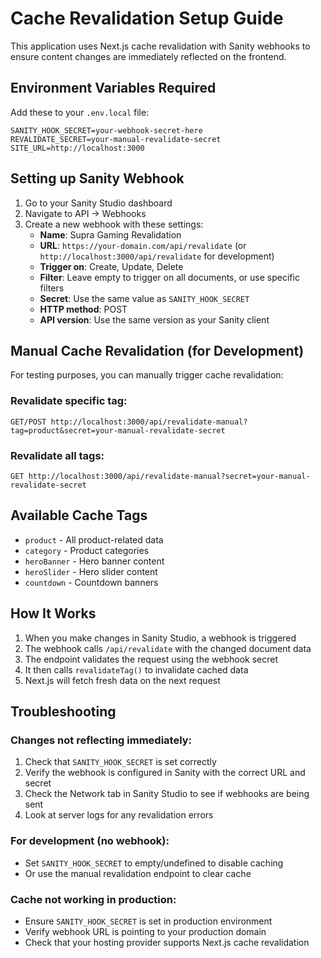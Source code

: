 # Cache Revalidation Setup Guide

This application uses Next.js cache revalidation with Sanity webhooks to ensure content changes are immediately reflected on the frontend.

## Environment Variables Required

Add these to your `.env.local` file:

```
SANITY_HOOK_SECRET=your-webhook-secret-here
REVALIDATE_SECRET=your-manual-revalidate-secret
SITE_URL=http://localhost:3000
```

## Setting up Sanity Webhook

1. Go to your Sanity Studio dashboard
2. Navigate to API → Webhooks
3. Create a new webhook with these settings:
   - **Name**: Supra Gaming Revalidation
   - **URL**: `https://your-domain.com/api/revalidate` (or `http://localhost:3000/api/revalidate` for development)
   - **Trigger on**: Create, Update, Delete
   - **Filter**: Leave empty to trigger on all documents, or use specific filters
   - **Secret**: Use the same value as `SANITY_HOOK_SECRET`
   - **HTTP method**: POST
   - **API version**: Use the same version as your Sanity client

## Manual Cache Revalidation (for Development)

For testing purposes, you can manually trigger cache revalidation:

### Revalidate specific tag:

```
GET/POST http://localhost:3000/api/revalidate-manual?tag=product&secret=your-manual-revalidate-secret
```

### Revalidate all tags:

```
GET http://localhost:3000/api/revalidate-manual?secret=your-manual-revalidate-secret
```

## Available Cache Tags

- `product` - All product-related data
- `category` - Product categories
- `heroBanner` - Hero banner content
- `heroSlider` - Hero slider content
- `countdown` - Countdown banners

## How It Works

1. When you make changes in Sanity Studio, a webhook is triggered
2. The webhook calls `/api/revalidate` with the changed document data
3. The endpoint validates the request using the webhook secret
4. It then calls `revalidateTag()` to invalidate cached data
5. Next.js will fetch fresh data on the next request

## Troubleshooting

### Changes not reflecting immediately:

1. Check that `SANITY_HOOK_SECRET` is set correctly
2. Verify the webhook is configured in Sanity with the correct URL and secret
3. Check the Network tab in Sanity Studio to see if webhooks are being sent
4. Look at server logs for any revalidation errors

### For development (no webhook):

- Set `SANITY_HOOK_SECRET` to empty/undefined to disable caching
- Or use the manual revalidation endpoint to clear cache

### Cache not working in production:

- Ensure `SANITY_HOOK_SECRET` is set in production environment
- Verify webhook URL is pointing to your production domain
- Check that your hosting provider supports Next.js cache revalidation
